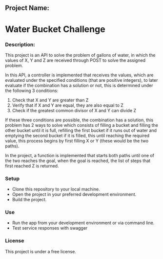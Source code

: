<h2>Project Name:</h2>
<h1>Water Bucket Challenge</h1>

<h3>Description:</h3>
<p>This project is an API to solve the problem of gallons of water, in which the values of X, Y and Z are received through POST to solve the assigned problem.</p>

<p>In this API, a controller is implemented that receives the values, which are evaluated under the specified conditions (that are positive integers), to later evaluate if the combination has a solution or not, this is determined under the following 3 conditions:</p>
<ol>
  <li>Check that X and Y are greater than Z</li>
  <li>Verify that if X and Y are equal, they are also equal to Z</li>
  <li>Check if the greatest common divisor of X and Y can divide Z</li>
</ol>

<p>If these three conditions are possible, the combination has a solution, this problem has 2 ways to solve which consists of filling a bucket and filling the other bucket until it is full, refilling the first bucket if it runs out of water and emptying the second bucket if it is filled, this until reaching the required value, this process begins by first filling X or Y (these would be the two paths).</p>

<p>In the project, a function is implemented that starts both paths until one of the two reaches the goal, when the goal is reached, the list of steps that first reached Z is returned.</p>

<h3>Setup</h3>
<ul>
  <li>Clone this repository to your local machine.</li>
  <li>Open the project in your preferred development environment.</li>
  <li>Build the project.</li>
</ul>

<h3>Use</h3>
<ul>
  <li>Run the app from your development environment or via command line.</li>
  <li>Test service responses with swagger</li>
</ul>

<h3>License</h3>
<p>This project is under a free license.</p>
